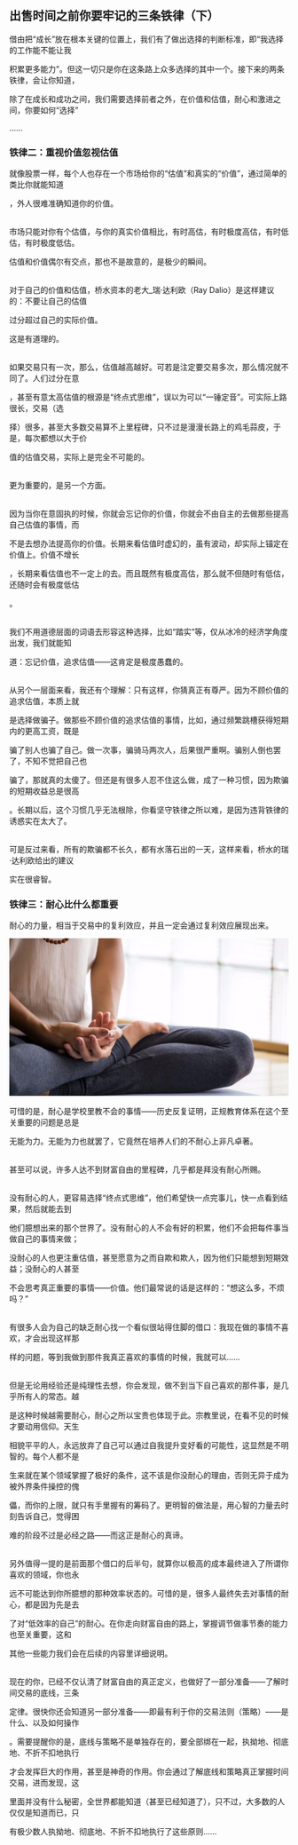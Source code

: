 ## 出售时间之前你要牢记的三条铁律（下）

借由把“成长”放在根本关键的位置上，我们有了做出选择的判断标准，即“我选择的工作能不能让我

积累更多能力”。但这一切只是你在这条路上众多选择的其中一个。接下来的两条铁律，会让你知道，

除了在成长和成功之间，我们需要选择前者之外，在价值和估值，耐心和激进之间，你要如何“选择”

……

### 铁律二：重视价值忽视估值

就像股票一样，每个人也存在一个市场给你的“估值”和真实的“价值”，通过简单的类比你就能知道

，外人很难准确知道你的价值。


<br>市场只能对你有个估值，与你的真实价值相比，有时高估，有时极度高估，有时低估，有时极度低估。

估值和价值偶尔有交点，那也不是故意的，是极少的瞬间。


<br>对于自己的价值和估值，桥水资本的老大_瑞·达利欧（Ray Dalio）是这样建议的：不要让自己的估值

过分超过自己的实际价值。

这是有道理的。


<br>如果交易只有一次，那么，估值越高越好。可若是注定要交易多次，那么情况就不同了。人们过分在意

，甚至有意太高估值的根源是“终点式思维”，误以为可以“一锤定音”。可实际上路很长，交易（选

择）很多，甚至大多数交易算不上里程碑，只不过是漫漫长路上的鸡毛蒜皮，于是，每次都想以大于价

值的估值交易，实际上是完全不可能的。


<br>更为重要的，是另一个方面。


<br>因为当你在意固执的时候，你就会忘记你的价值，你就会不由自主的去做那些提高自己估值的事情，而

不是去想办法提高你的价值。长期来看估值时虚幻的，虽有波动，却实际上锚定在价值上。价值不增长

，长期来看估值也不一定上的去。而且既然有极度高估，那么就不但随时有低估，还随时会有极度低估

。


<br>我们不用道德层面的词语去形容这种选择，比如“踏实”等，仅从冰冷的经济学角度出发，我们就能知

道：忘记价值，追求估值——这肯定是极度愚蠢的。


<br>从另个一层面来看，我还有个理解：只有这样，你猜真正有尊严。因为不顾价值的追求估值，本质上就

是选择做骗子。做那些不顾价值的追求估值的事情，比如，通过频繁跳槽获得短期内的更高工资，既是

骗了别人也骗了自己。做一次事，骗骑马两次人，后果很严重啊。骗别人倒也罢了，不知不觉把自己也

骗了，那就真的太傻了。但还是有很多人忍不住这么做，成了一种习惯，因为欺骗的短期收益总是很高

。长期以后，这个习惯几乎无法根除，你看坚守铁律之所以难，是因为违背铁律的诱惑实在太大了。


<br>可是反过来看，所有的欺骗都不长久，都有水落石出的一天，这样来看，桥水的瑞·达利欧给出的建议

实在很睿智。

### 铁律三：耐心比什么都重要

耐心的力量，相当于交易中的复利效应，并且一定会通过复利效应展现出来。

![image](images/0120a.jpg)

可惜的是，耐心是学校里教不会的事情——历史反复证明，正规教育体系在这个至关重要的问题是总是

无能为力。无能为力也就罢了，它竟然在培养人们的不耐心上非凡卓著。


<br>甚至可以说，许多人达不到财富自由的里程碑，几乎都是拜没有耐心所赐。


<br>没有耐心的人，更容易选择“终点式思维”，他们希望快一点完事儿，快一点看到结果，然后就能去到

他们臆想出来的那个世界了。没有耐心的人不会有好的积累，他们不会把每件事当做自己的事情来做；

没耐心的人也更注重估值，甚至愿意为之而自欺和欺人，因为他们只能想到短期效益；没耐心的人甚至

不会思考真正重要的事情——价值。他们最常说的话是这样的：“想这么多，不烦吗？”


<br>有很多人会为自己的缺乏耐心找一个看似很站得住脚的借口：我现在做的事情不喜欢，才会出现这样那

样的问题，等到我做到那件我真正喜欢的事情的时候，我就可以……


<br>但是无论用经验还是纯理性去想，你会发现，做不到当下自己喜欢的那件事，是几乎所有人的常态。越

是这种时候越需要耐心，耐心之所以宝贵也体现于此。宗教里说，在看不见的时候才要动用信仰。天生

相貌平平的人，永远放弃了自己可以通过自我提升变好看的可能性，这显然是不明智的。每个人都不是

生来就在某个领域掌握了极好的条件，这不该是你没耐心的理由，否则无异于成为被外界条件操控的傀

儡，而你的上限，就只有手里握有的筹码了。更明智的做法是，用心智的力量去时刻告诉自己，觉得困

难的阶段不过是必经之路——而这正是耐心的真谛。


<br>另外值得一提的是前面那个借口的后半句，就算你以极高的成本最终进入了所谓你喜欢的领域，你也永

远不可能达到你所臆想的那种效率状态的。可惜的是，很多人最终失去对事情的耐心，都是因为先是去

了对“低效率的自己”的耐心。在你走向财富自由的路上，掌握调节做事节奏的能力也至关重要，这和

其他一些能力我们会在后续的内容里详细说明。


<br>现在的你，已经不仅认清了财富自由的真正定义，也做好了一部分准备——了解时间交易的底线，三条

定律。很快你还会知道另一部分准备——即最有利于你的交易法则（策略）——是什么、以及如何操作

。需要提醒你的是，底线与策略不是单独存在的，要全部绑在一起，执拗地、彻底地、不折不扣地执行

才会发挥巨大的作用，甚至是神奇的作用。你会通过了解底线和策略真正掌握时间交易，进而发现，这

里面并没有什么秘密，全世界都能知道（甚至已经知道了），只不过，大多数的人仅仅是知道而已，只

有极少数人执拗地、彻底地、不折不扣地执行了这些原则……















